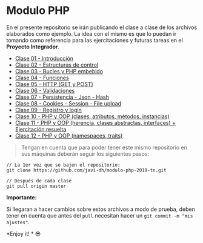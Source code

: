 # Modulo PHP

En el presente repositorio se irán publicando el clase a clase de los archivos elaborados como ejemplo. La idea con el mismo es que lo puedan ir tomando como referencia para las ejercitaciones y futuras tareas en el **Proyecto Integrador**.

- [Clase 01 - Introducción](/clase01/)
- [Clase 02 - Estructuras de control](/clase02/)
- [Clase 03 - Bucles y PHP embebido](/clase03/)
- [Clase 04 - Funciones](/clase04/)
- [Clase 05 - HTTP (GET y POST)](/clase05/)
- [Clase 06 - Validaciones](/clase06/)
- [Clase 07 - Persistencia - Json - Hash](/clase07/)
- [Clase 08 - Cookies - Session - File upload](/clase08/)
- [Clase 09 - Registro y login](/clase09/)
- [Clase 10 - PHP y OOP (clases, atributos, métodos, instancias)](/clase10-oop/)
- [Clase 11 - PHP y OOP (herencia, clases abstractas, interfaces) + Ejercitación resuelta](/clase11-oop/)
- [Clase 12 - PHP y OOP (namespaces, traits)](/clase12-oop/)

> Tengan en cuenta que para poder tener este mismo repositorio en sus máquinas deberán seguir los siguientes pasos:

```
// La 1er vez que se bajen el repositorio:
git clone https://github.com/javi-dh/modulo-php-2019-tn.git

// Después de cada clase
git pull origin master
```

**Importante:**

Si llegaran a hacer cambios sobre estos archivos a modo de prueba, deben tener en cuenta que antes del `pull` necesitan hacer un `git commit -m "mis ajustes"`.

*Enjoy it! * 😎
